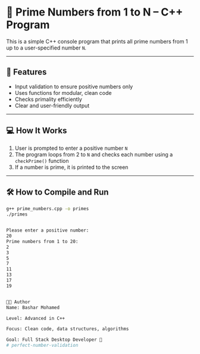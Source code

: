 # 🔢 Prime Numbers from 1 to N – C++ Program

This is a simple C++ console program that prints all prime numbers from 1 up to a user-specified number `N`.

---

## 📌 Features

- Input validation to ensure positive numbers only  
- Uses functions for modular, clean code  
- Checks primality efficiently  
- Clear and user-friendly output  

---

## 💻 How It Works

1. User is prompted to enter a positive number `N`  
2. The program loops from 2 to `N` and checks each number using a `checkPrime()` function  
3. If a number is prime, it is printed to the screen  

---

## 🛠️ How to Compile and Run

```bash
g++ prime_numbers.cpp -o primes
./primes


Please enter a positive number:
20
Prime numbers from 1 to 20:
2
3
5
7
11
13
17
19


👨‍💻 Author
Name: Bashar Mohamed

Level: Advanced in C++

Focus: Clean code, data structures, algorithms

Goal: Full Stack Desktop Developer 🚀
# perfect-number-validation
